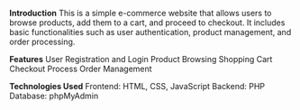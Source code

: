 **Introduction**
This is a simple e-commerce website that allows users to browse products, add them to a cart, and proceed to checkout. It includes basic functionalities such as user authentication, product management, and order processing.

**Features**
User Registration and Login
Product Browsing
Shopping Cart
Checkout Process
Order Management

**Technologies Used**
Frontend: HTML, CSS, JavaScript
Backend: PHP
Database: phpMyAdmin
